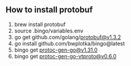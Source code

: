 ## How to install protobuf

1. brew install protobuf
1. source .bingo/variables.env
1. go get github.com/golang/protobuf@v1.3.2
1. go install github.com/bwplotka/bingo@latest
1. bingo get protoc-gen-go@v1.31.0
1. bingo get protoc-gen-go-vtproto@v0.6.0
